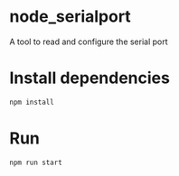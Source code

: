 # node_serialport
A tool to read and configure the serial port

# Install dependencies
```bash
npm install
```

# Run
```bash
npm run start
```